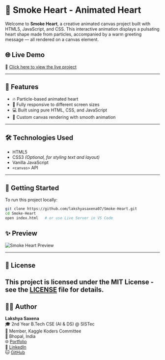# 💖 Smoke Heart - Animated Heart

Welcome to **Smoke Heart**, a creative animated canvas project built with HTML5, JavaScript, and CSS. This interactive animation displays a pulsating heart shape made from particles, accompanied by a warm greeting message — all rendered on a canvas element.

## 🌐 Live Demo

🔗 [Click here to view the live project](https://lakshyasaxena07.github.io/Smoke-Heart/)

---

## 🎯 Features

- 🔥 Particle-based animated heart
- 📱 Fully responsive to different screen sizes
- 💻 Built using pure HTML, CSS, and JavaScript
- 🎨 Custom canvas rendering with smooth animation

---

## 🛠️ Technologies Used

- HTML5
- CSS3 *(Optional, for styling text and layout)*
- Vanilla JavaScript
- `<canvas>` API

---

## 🚀 Getting Started

To run this project locally:

```bash
git clone https://github.com/lakshyasaxena07/Smoke-Heart.git
cd Smoke-Heart
open index.html   # or use Live Server in VS Code
```

## ✨ Preview

![Smoke Heart Preview](https://github.com/your-username/Smoke-Heart/blob/main/preview.png?raw=true)

---

## 📜 License

This project is licensed under the MIT License - see the [LICENSE](LICENSE) file for details.
---

## 🧑‍💻 Author

**Lakshya Saxena**  
🎓 2nd Year B.Tech CSE (AI & DS) @ SISTec  
💼 Member, Kaggle Koders Committee  
📍 Bhopal, India  
🌐 [Portfolio](https://lakshyasaxena07.github.io/Smoke-Heart)  
🔗 [LinkedIn](https://www.linkedin.com/in/lakshyasaxena07)  
🐱 [GitHub](https://github.com/lakshyasaxena07)



